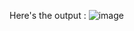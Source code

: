 Here's the output :
![image](https://github.com/user-attachments/assets/94778939-812c-400a-8964-c0b00db0cfd0)

